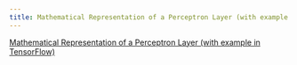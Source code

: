 ```yaml
---
title: Mathematical Representation of a Perceptron Layer (with example in TensorFlow)
---
```


<a href='https://medium.com/@daniel.hellwig.p/mathematical-representation-of-a-perceptron-layer-with-example-in-tensorflow-754a38833b44' target='_blank'>Mathematical Representation of a Perceptron Layer (with example in TensorFlow)</a>